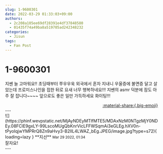 ```yaml
---
slug: 1-9600301
date: 2022-03-29 01:33:03+09:00
authors:
  - 2c208a105ee69df28391e4df37848580
  - 01435f74a49ba8a519705ad242348232
categories:
  - Jisun
tags:
  - Fan Post
---
```


# 1-9600301

<div class="post-container" markdown="1">
<div class="content-container md-sidebar__scrollwrap" markdown="1">

지쎈 늘 고마워요!! 초딩때부터 쭈우우욱 외국에서 혼자 지내니 우울증에 불면증 달고 살았는데 프로미스나인을 접한 뒤로 요새 너무 행복하네요!!! 지쎈의 asmr 덕분에 잠도 아주 잘 잡니다~~~~ 앞으로도 좋은 일만 가득하세요 화이팅!!!

</div>
</div>

<div style="text-align: right;" markdown="1">
<a href="https://weverse.io/fromis9/fanpost/1-9600301" style="text-align: right;">:material-share:{.big-emoji}</a>
</div>
---

<div class="comments-container md-sidebar__scrollwrap" markdown="1">
<div class="comment" markdown="1">
<div class='id-container' markdown="1">
![](https://phinf.wevpstatic.net/MjAyNDEyMTlfMTE5/MDAxNzM0NTgzMjY0NDEy.08FClE9gxLY-99LscoMUgQbKnrVicLFFWSqmAi3eGLEg.hXV0n-tPyoIqjwYMPRrQ8Zn9aHvy3-B2llL4LWAZ_bEg.JPEG/image.jpg?type=s72){ loading=lazy }
**<span class="artist">지선</span>** <small>Mar 29 2022, 01:34</small><br>
</div>
<div class='comment-body' markdown="1">
잘자요!
</div>
</div>
</div>
---
